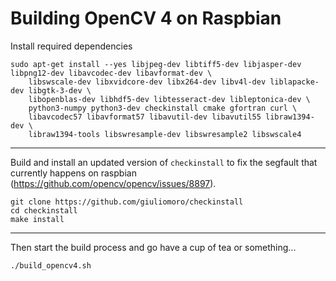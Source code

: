 # Building OpenCV 4 on Raspbian

Install required dependencies
```
sudo apt-get install --yes libjpeg-dev libtiff5-dev libjasper-dev libpng12-dev libavcodec-dev libavformat-dev \
	libswscale-dev libxvidcore-dev libx264-dev libv4l-dev liblapacke-dev libgtk-3-dev \
	libopenblas-dev libhdf5-dev libtesseract-dev libleptonica-dev \
	python3-numpy python3-dev checkinstall cmake gfortran curl \
	libavcodec57 libavformat57 libavutil-dev libavutil55 libraw1394-dev \
	libraw1394-tools libswresample-dev libswresample2 libswscale4
```
---

Build and install an updated version of `checkinstall` to fix the segfault that currently happens on raspbian (https://github.com/opencv/opencv/issues/8897).
```
git clone https://github.com/giuliomoro/checkinstall
cd checkinstall
make install
```
---

Then start the build process and go have a cup of tea or something...
```
./build_opencv4.sh
```
